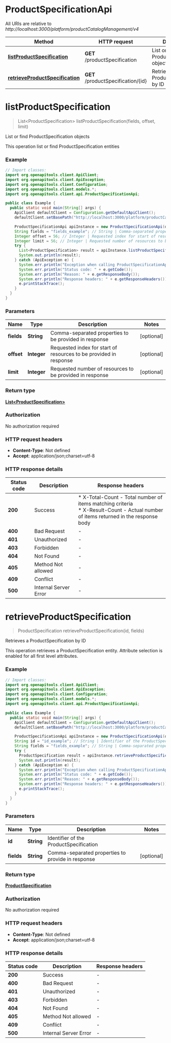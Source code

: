 # ProductSpecificationApi

All URIs are relative to *http://localhost:3000/platform/productCatalogManagement/v4*

Method | HTTP request | Description
------------- | ------------- | -------------
[**listProductSpecification**](ProductSpecificationApi.md#listProductSpecification) | **GET** /productSpecification | List or find ProductSpecification objects
[**retrieveProductSpecification**](ProductSpecificationApi.md#retrieveProductSpecification) | **GET** /productSpecification/{id} | Retrieves a ProductSpecification by ID


<a name="listProductSpecification"></a>
# **listProductSpecification**
> List&lt;ProductSpecification&gt; listProductSpecification(fields, offset, limit)

List or find ProductSpecification objects

This operation list or find ProductSpecification entities

### Example
```java
// Import classes:
import org.openapitools.client.ApiClient;
import org.openapitools.client.ApiException;
import org.openapitools.client.Configuration;
import org.openapitools.client.models.*;
import org.openapitools.client.api.ProductSpecificationApi;

public class Example {
  public static void main(String[] args) {
    ApiClient defaultClient = Configuration.getDefaultApiClient();
    defaultClient.setBasePath("http://localhost:3000/platform/productCatalogManagement/v4");

    ProductSpecificationApi apiInstance = new ProductSpecificationApi(defaultClient);
    String fields = "fields_example"; // String | Comma-separated properties to be provided in response
    Integer offset = 56; // Integer | Requested index for start of resources to be provided in response
    Integer limit = 56; // Integer | Requested number of resources to be provided in response
    try {
      List<ProductSpecification> result = apiInstance.listProductSpecification(fields, offset, limit);
      System.out.println(result);
    } catch (ApiException e) {
      System.err.println("Exception when calling ProductSpecificationApi#listProductSpecification");
      System.err.println("Status code: " + e.getCode());
      System.err.println("Reason: " + e.getResponseBody());
      System.err.println("Response headers: " + e.getResponseHeaders());
      e.printStackTrace();
    }
  }
}
```

### Parameters

Name | Type | Description  | Notes
------------- | ------------- | ------------- | -------------
 **fields** | **String**| Comma-separated properties to be provided in response | [optional]
 **offset** | **Integer**| Requested index for start of resources to be provided in response | [optional]
 **limit** | **Integer**| Requested number of resources to be provided in response | [optional]

### Return type

[**List&lt;ProductSpecification&gt;**](ProductSpecification.md)

### Authorization

No authorization required

### HTTP request headers

 - **Content-Type**: Not defined
 - **Accept**: application/json;charset=utf-8

### HTTP response details
| Status code | Description | Response headers |
|-------------|-------------|------------------|
**200** | Success |  * X-Total-Count - Total number of items matching criteria <br>  * X-Result-Count - Actual number of items returned in the response body <br>  |
**400** | Bad Request |  -  |
**401** | Unauthorized |  -  |
**403** | Forbidden |  -  |
**404** | Not Found |  -  |
**405** | Method Not allowed |  -  |
**409** | Conflict |  -  |
**500** | Internal Server Error |  -  |

<a name="retrieveProductSpecification"></a>
# **retrieveProductSpecification**
> ProductSpecification retrieveProductSpecification(id, fields)

Retrieves a ProductSpecification by ID

This operation retrieves a ProductSpecification entity. Attribute selection is enabled for all first level attributes.

### Example
```java
// Import classes:
import org.openapitools.client.ApiClient;
import org.openapitools.client.ApiException;
import org.openapitools.client.Configuration;
import org.openapitools.client.models.*;
import org.openapitools.client.api.ProductSpecificationApi;

public class Example {
  public static void main(String[] args) {
    ApiClient defaultClient = Configuration.getDefaultApiClient();
    defaultClient.setBasePath("http://localhost:3000/platform/productCatalogManagement/v4");

    ProductSpecificationApi apiInstance = new ProductSpecificationApi(defaultClient);
    String id = "id_example"; // String | Identifier of the ProductSpecification
    String fields = "fields_example"; // String | Comma-separated properties to provide in response
    try {
      ProductSpecification result = apiInstance.retrieveProductSpecification(id, fields);
      System.out.println(result);
    } catch (ApiException e) {
      System.err.println("Exception when calling ProductSpecificationApi#retrieveProductSpecification");
      System.err.println("Status code: " + e.getCode());
      System.err.println("Reason: " + e.getResponseBody());
      System.err.println("Response headers: " + e.getResponseHeaders());
      e.printStackTrace();
    }
  }
}
```

### Parameters

Name | Type | Description  | Notes
------------- | ------------- | ------------- | -------------
 **id** | **String**| Identifier of the ProductSpecification |
 **fields** | **String**| Comma-separated properties to provide in response | [optional]

### Return type

[**ProductSpecification**](ProductSpecification.md)

### Authorization

No authorization required

### HTTP request headers

 - **Content-Type**: Not defined
 - **Accept**: application/json;charset=utf-8

### HTTP response details
| Status code | Description | Response headers |
|-------------|-------------|------------------|
**200** | Success |  -  |
**400** | Bad Request |  -  |
**401** | Unauthorized |  -  |
**403** | Forbidden |  -  |
**404** | Not Found |  -  |
**405** | Method Not allowed |  -  |
**409** | Conflict |  -  |
**500** | Internal Server Error |  -  |

